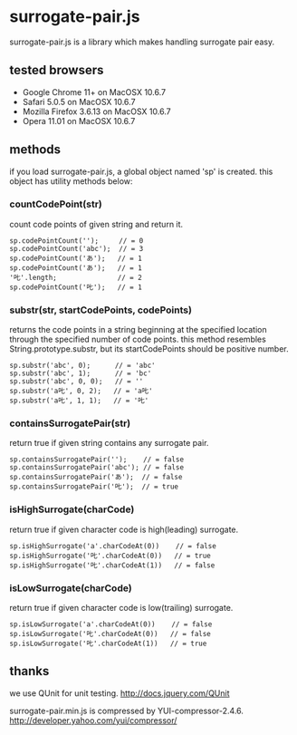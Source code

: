 surrogate-pair.js
=================
surrogate-pair.js is a library which makes handling surrogate pair easy.

tested browsers
---------------
- Google Chrome 11+ on MacOSX 10.6.7
- Safari 5.0.5 on MacOSX 10.6.7
- Mozilla Firefox 3.6.13 on MacOSX 10.6.7
- Opera 11.01 on MacOSX 10.6.7

methods
-------
if you load surrogate-pair.js, a global object named 'sp' is created.
this object has utility methods below:

### countCodePoint(str)
count code points of given string and return it.

    sp.codePointCount('');     // = 0
    sp.codePointCount('abc');  // = 3
    sp.codePointCount('あ');   // = 1
    sp.codePointCount('あ');   // = 1
    '𠮟'.length;               // = 2
    sp.codePointCount('𠮟');   // = 1


### substr(str, startCodePoints, codePoints)
returns the code points in a string beginning at the specified location through the specified number of code points.
this method resembles String.prototype.substr, but its startCodePoints should be positive number.

    sp.substr('abc', 0);      // = 'abc'
    sp.substr('abc', 1);      // = 'bc'
    sp.substr('abc', 0, 0);   // = ''
    sp.substr('a𠮟', 0, 2);   // = 'a𠮟'
    sp.substr('a𠮟', 1, 1);   // = '𠮟'


### containsSurrogatePair(str)
return true if given string contains any surrogate pair.

    sp.containsSurrogatePair('');    // = false
    sp.containsSurrogatePair('abc'); // = false
    sp.containsSurrogatePair('あ');  // = false
    sp.containsSurrogatePair('𠮟');  // = true

### isHighSurrogate(charCode)
return true if given character code is high(leading) surrogate.

    sp.isHighSurrogate('a'.charCodeAt(0))    // = false
    sp.isHighSurrogate('𠮟'.charCodeAt(0))   // = true
    sp.isHighSurrogate('𠮟'.charCodeAt(1))   // = false

### isLowSurrogate(charCode)
return true if given character code is low(trailing) surrogate.

    sp.isLowSurrogate('a'.charCodeAt(0))    // = false
    sp.isLowSurrogate('𠮟'.charCodeAt(0))   // = false
    sp.isLowSurrogate('𠮟'.charCodeAt(1))   // = true


thanks
------
we use QUnit for unit testing.
http://docs.jquery.com/QUnit

surrogate-pair.min.js is compressed by YUI-compressor-2.4.6.
http://developer.yahoo.com/yui/compressor/
